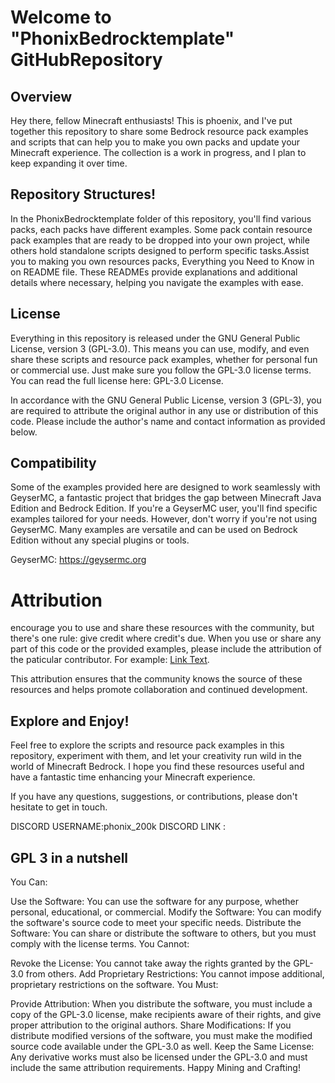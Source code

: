 # Welcome to "PhonixBedrocktemplate" GitHubRepository

## Overview
Hey there, fellow Minecraft enthusiasts! This is phoenix, and I've put together this repository to share some Bedrock resource pack examples and scripts that can help you to make you own packs and update your Minecraft experience. The collection is a work in progress, and I plan to keep expanding it over time.

## Repository Structures!
In the PhonixBedrocktemplate folder of this repository, you'll find various packs, each packs have different examples. Some pack contain resource pack examples that are ready to be dropped into your own project, while others hold standalone scripts designed to perform specific tasks.Assist you to making you own resources packs, Everything you Need to Know in on README file. These READMEs provide explanations and additional details where necessary, helping you navigate the examples with ease.

## License

Everything in this repository is released under the GNU General Public License, version 3 (GPL-3.0). This means you can use, modify, and even share these scripts and resource pack examples, whether for personal fun or commercial use. Just make sure you follow the GPL-3.0 license terms. You can read the full license here: GPL-3.0 License.

In accordance with the GNU General Public License, version 3 (GPL-3), you are required to attribute the original author in any use or distribution of this code. Please include the author's name and contact information as provided below.

## Compatibility

Some of the examples provided here are designed to work seamlessly with GeyserMC, a fantastic project that bridges the gap between Minecraft Java Edition and Bedrock Edition. If you're a GeyserMC user, you'll find specific examples tailored for your needs. However, don't worry if you're not using GeyserMC. Many examples are versatile and can be used on Bedrock Edition without any special plugins or tools.


GeyserMC: https://geysermc.org

# Attribution

encourage you to use and share these resources with the community, but there's one rule: give credit where credit's due. When you use or share any part of this code or the provided examples, please include the attribution of the paticular contributor. For example: [Link Text](#sample-section).

This attribution ensures that the community knows the source of these resources and helps promote collaboration and continued development.
## Explore and Enjoy!

Feel free to explore the scripts and resource pack examples in this repository, experiment with them, and let your creativity run wild in the world of Minecraft Bedrock. I hope you find these resources useful and have a fantastic time enhancing your Minecraft experience.

If you have any questions, suggestions, or contributions, please don't hesitate to get in touch.

DISCORD USERNAME:phonix_200k
DISCORD LINK :
## GPL 3 in a nutshell

You Can:

Use the Software: You can use the software for any purpose, whether personal, educational, or commercial.
Modify the Software: You can modify the software's source code to meet your specific needs.
Distribute the Software: You can share or distribute the software to others, but you must comply with the license terms.
You Cannot:

Revoke the License: You cannot take away the rights granted by the GPL-3.0 from others.
Add Proprietary Restrictions: You cannot impose additional, proprietary restrictions on the software.
You Must:

Provide Attribution: When you distribute the software, you must include a copy of the GPL-3.0 license, make recipients aware of their rights, and give proper attribution to the original authors.
Share Modifications: If you distribute modified versions of the software, you must make the modified source code available under the GPL-3.0 as well.
Keep the Same License: Any derivative works must also be licensed under the GPL-3.0 and must include the same attribution requirements.
Happy Mining and Crafting!

















